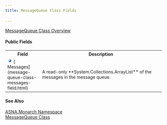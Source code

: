 ```yaml
---
title: MessageQueue Class Fields

---
```


[ MessageQueue Class Overview](message-queue-class.html) 

#### Public Fields
<table class="mytable" cellspacing="0" cellpadding="4" width="90%">
          <colgroup>
            <col width="20%" />
            <col width="70%" />
          </colgroup>
          <tr>
            <th>Field</th>
            <th>Description</th>
          </tr>
          <tr>
            <td><img height="16" alt="public field" src="images/field.bmp" width="16" border="0" />
              [
              Messages](message-queue-class-messages-field.html)
            </td>
            <td>A read-only 
 **System.Collections.ArrayList**  of the
            messages in the message queue.</td>
          </tr>
</table>

#### See Also
[ASNA.Monarch Namespace](monarch-namespace.html) <br /> [MessageQueue Class](message-queue-class.html)
